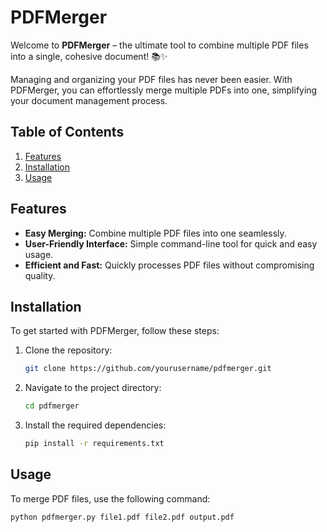 # PDFMerger

Welcome to **PDFMerger** – the ultimate tool to combine multiple PDF files into a single, cohesive document! 📚✨

Managing and organizing your PDF files has never been easier. With PDFMerger, you can effortlessly merge multiple PDFs into one, simplifying your document management process.

## Table of Contents
1. [Features](#features)
2. [Installation](#installation)
3. [Usage](#usage)

## Features
- **Easy Merging:** Combine multiple PDF files into one seamlessly.
- **User-Friendly Interface:** Simple command-line tool for quick and easy usage.
- **Efficient and Fast:** Quickly processes PDF files without compromising quality.

## Installation

To get started with PDFMerger, follow these steps:

1. Clone the repository:
    ```bash
    git clone https://github.com/yourusername/pdfmerger.git
    ```

2. Navigate to the project directory:
    ```bash
    cd pdfmerger
    ```

3. Install the required dependencies:
    ```bash
    pip install -r requirements.txt
    ```

## Usage

To merge PDF files, use the following command:

```bash
python pdfmerger.py file1.pdf file2.pdf output.pdf
